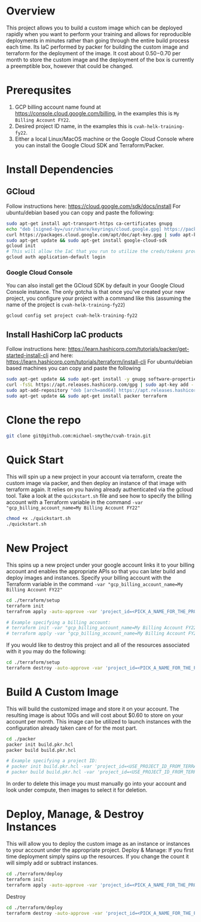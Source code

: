 # Overview
This project allows you to build a custom image which can be deployed rapidly when you want to perform your training and allows for reproducible deployments in minutes rather than going through the entire build process each time. Its IaC performed by packer for building the custom image and terraform for the deployment of the image. It cost about $0.50-$0.70 per month to store the custom image and the deployment of the box is currently a preemptible box, however that could be changed. 

# Prerequsites
1. GCP billing account name found at https://console.cloud.google.com/billing, in the examples this is `My Billing Account FY22`.
2. Desired project ID name, in the examples this is `cvah-helk-training-fy22`.
3. Either a local Linux/MacOS machine or the Google Cloud Console where you can install the Google Cloud SDK and Terraform/Packer.

# Install Dependencies
## GCloud 
Follow instructions here: https://cloud.google.com/sdk/docs/install
For ubuntu/debian based you can copy and paste the following:
```bash
sudo apt-get install apt-transport-https ca-certificates gnupg
echo "deb [signed-by=/usr/share/keyrings/cloud.google.gpg] https://packages.cloud.google.com/apt cloud-sdk main" | sudo tee -a /etc/apt/sources.list.d/google-cloud-sdk.list
curl https://packages.cloud.google.com/apt/doc/apt-key.gpg | sudo apt-key --keyring /usr/share/keyrings/cloud.google.gpg add -
sudo apt-get update && sudo apt-get install google-cloud-sdk
gcloud init
# This will allow the IaC that you run to utilize the creds/tokens provided by gcloud to auth to your services
gcloud auth application-default login 
```

### Google Cloud Console
You can also install get the GCloud SDK by default in your Google Cloud Console instance. The only gotcha is that once you've created your new project, you configure your project with a command like this (assuming the name of the project is `cvah-helk-training-fy22`)
```bash
gcloud config set project cvah-helk-training-fy22
```

## Install HashiCorp IaC products
Follow instructions here: https://learn.hashicorp.com/tutorials/packer/get-started-install-cli and here: https://learn.hashicorp.com/tutorials/terraform/install-cli
For ubuntu/debian based machines you can copy and paste the following 
```bash
sudo apt-get update && sudo apt-get install -y gnupg software-properties-common curl
curl -fsSL https://apt.releases.hashicorp.com/gpg | sudo apt-key add -
sudo apt-add-repository "deb [arch=amd64] https://apt.releases.hashicorp.com $(lsb_release -cs) main"
sudo apt-get update && sudo apt-get install packer terraform
```

# Clone the repo
```bash
git clone git@github.com:michael-smythe/cvah-train.git
```

# Quick Start
This will spin up a new project in your account via terraform, create the custom image via packer, and then deploy an instance of that image with terraform again. It relies on you having already authenticated via the gcloud tool. 
Take a look at the `quickstart.sh` file and see how to specify the billing account with a Terraform variable in the command `-var "gcp_billing_account_name=My Billing Account FY22"`
```bash
chmod +x ./quickstart.sh
./quickstart.sh
```

# New Project
This spins up a new project under your google account links it to your billing account and enables the appropriate APIs so that you can later build and deploy images and instances.
Specify your billing account with the Terraform variable in the command `-var "gcp_billing_account_name=My Billing Account FY22"`
```bash
cd ./terraform/setup
terraform init
terrafrom apply -auto-approve -var 'project_id=<PICK_A_NAME_FOR_THE_PROJECT_ID>'

# Example specifying a billing account:
# terraform init -var "gcp_billing_account_name=My Billing Account FY22" -var 'project_id=cvah-helk-training-fy22'
# terraform apply -var "gcp_billing_account_name=My Billing Account FY22" -var 'project_id=cvah-helk-training-fy22'
```
If you would like to destroy this project and all of the resources associated with it you may do the following:
```bash
cd ./terraform/setup
terraform destroy -auto-approve -var 'project_id=<PICK_A_NAME_FOR_THE_PROJECT_ID>'
```

# Build A Custom Image
This will build the customized image and store it on your account. The resulting image is about 10Gs and will cost about $0.60 to store on your account per month. This image can be utilized to launch instances with the configuration already taken care of for the most part.
```bash
cd ./packer
packer init build.pkr.hcl
packer build build.pkr.hcl 

# Example specifying a project ID:
# packer init build.pkr.hcl -var 'project_id=<USE_PROJECT_ID_FROM_TERRAFORM_APPLY>'
# packer build build.pkr.hcl -var 'project_id=<USE_PROJECT_ID_FROM_TERRAFORM_APPLY>'

```
In order to delete this image you must manually go into your account and look under compute, then images to select it for deletion. 

# Deploy, Manage, & Destroy Instances
This will allow you to deploy the custom image as an instance or instances to your account under the appropriate project.
Deploy & Manage: If you first time deployment simply spins up the resources. If you change the count it will simply add or subtract instances. 
```bash
cd ./terraform/deploy
terraform init
terraform apply -auto-approve -var 'project_id=<PICK_A_NAME_FOR_THE_PROJECT_ID>' -var 'elk_count=1'
```
Destroy
```bash
cd ./terraform/deploy
terraform destroy -auto-approve -var 'project_id=<PICK_A_NAME_FOR_THE_PROJECT_ID>'
```

